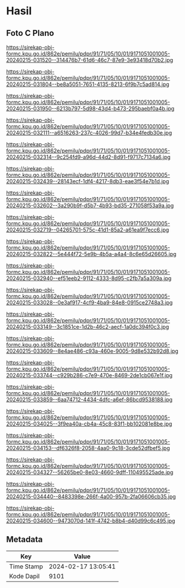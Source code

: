 # Hasil

## Foto C Plano

https://sirekap-obj-formc.kpu.go.id/862e/pemilu/pdpr/91/71/05/10/01/9171051001005-20240215-031520--314476b7-61d6-46c7-87e9-3e93418d70b2.jpg

https://sirekap-obj-formc.kpu.go.id/862e/pemilu/pdpr/91/71/05/10/01/9171051001005-20240215-031804--be8a5051-7651-4135-8213-6f9b7c5ad814.jpg

https://sirekap-obj-formc.kpu.go.id/862e/pemilu/pdpr/91/71/05/10/01/9171051001005-20240215-031950--6213b797-5d98-43d4-b473-295baebf0a4b.jpg

https://sirekap-obj-formc.kpu.go.id/862e/pemilu/pdpr/91/71/05/10/01/9171051001005-20240215-032111--a6516263-237c-4026-99d7-b34e4fedb30e.jpg

https://sirekap-obj-formc.kpu.go.id/862e/pemilu/pdpr/91/71/05/10/01/9171051001005-20240215-032314--9c254fd9-a96d-44d2-8d91-f9717c7134a6.jpg

https://sirekap-obj-formc.kpu.go.id/862e/pemilu/pdpr/91/71/05/10/01/9171051001005-20240215-032439--28143ecf-1df4-4217-8db3-eae3f54e7b1d.jpg

https://sirekap-obj-formc.kpu.go.id/862e/pemilu/pdpr/91/71/05/10/01/9171051001005-20240215-032602--3a290b9f-d5b7-4b93-bd35-271058f53a9a.jpg

https://sirekap-obj-formc.kpu.go.id/862e/pemilu/pdpr/91/71/05/10/01/9171051001005-20240215-032719--04265701-575c-41d1-85a2-a61ea9f7ecc6.jpg

https://sirekap-obj-formc.kpu.go.id/862e/pemilu/pdpr/91/71/05/10/01/9171051001005-20240215-032822--5e444f72-5e9b-4b5a-a4a4-8c6e65d26605.jpg

https://sirekap-obj-formc.kpu.go.id/862e/pemilu/pdpr/91/71/05/10/01/9171051001005-20240215-032940--ef51eeb2-9112-4333-8d95-c2fb7a5a309a.jpg

https://sirekap-obj-formc.kpu.go.id/862e/pemilu/pdpr/91/71/05/10/01/9171051001005-20240215-033028--0e3af917-4cf9-4ba9-84e8-0915ce2748a3.jpg

https://sirekap-obj-formc.kpu.go.id/862e/pemilu/pdpr/91/71/05/10/01/9171051001005-20240215-033149--3c1851ce-1d2b-46c2-aecf-1a0dc394f0c3.jpg

https://sirekap-obj-formc.kpu.go.id/862e/pemilu/pdpr/91/71/05/10/01/9171051001005-20240215-033609--8e4ae486-c93a-460e-9005-9d8e532b92d8.jpg

https://sirekap-obj-formc.kpu.go.id/862e/pemilu/pdpr/91/71/05/10/01/9171051001005-20240215-033744--c929b286-c7e9-470e-8469-2de1cb067e1f.jpg

https://sirekap-obj-formc.kpu.go.id/862e/pemilu/pdpr/91/71/05/10/01/9171051001005-20240215-033859--6aa74712-4434-4dfc-a6ef-86bcd9538188.jpg

https://sirekap-obj-formc.kpu.go.id/862e/pemilu/pdpr/91/71/05/10/01/9171051001005-20240215-034025--3f9ea40a-cb4a-45c8-83f1-bb102081e8be.jpg

https://sirekap-obj-formc.kpu.go.id/862e/pemilu/pdpr/91/71/05/10/01/9171051001005-20240215-034153--df6326f8-2058-4aa0-9c18-3cde52dfbef5.jpg

https://sirekap-obj-formc.kpu.go.id/862e/pemilu/pdpr/91/71/05/10/01/9171051001005-20240215-034327--56265be0-8e03-4660-9dff-110495525ade.jpg

https://sirekap-obj-formc.kpu.go.id/862e/pemilu/pdpr/91/71/05/10/01/9171051001005-20240215-034440--8483398e-266f-4a00-957b-2fa06606cb35.jpg

https://sirekap-obj-formc.kpu.go.id/862e/pemilu/pdpr/91/71/05/10/01/9171051001005-20240215-034600--9473070d-141f-4742-b8b4-d40d99c6c495.jpg


## Metadata

| Key        | Value               |
| ---------- | ------------------- |
| Time Stamp | 2024-02-17 13:05:41 |
| Kode Dapil | 9101                |



